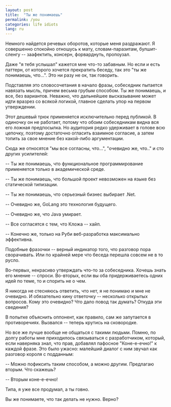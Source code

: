 ```yaml
---
layout: post
title:  "Ты же понимаешь"
permalink: /you
categories: life idiots
lang: ru
---
```


Немного найдется речевых оборотов, которые меня раздражают. Я совершенно
спокойно отношусь к мату, словам-паразитам, булшит-сленгу -- заафектить,
консерн, форварднуть, пропоузал.

Даже "я тебя услышал" кажется мне что-то забавным. Но если и есть паттерн, от
которого хочется прекратить беседу, так это "ты же понимаешь, что...". Это ни
разу не ок, так говорить.

Подставляя это словосочетания в начало фразы, собеседник пытается навязать
мысль, причем весьма грубым способом. Ты же понимаешь, и все, без
вариантов. Неважно, что дальнейшее высказывание может идти вразрез со всякой
логикой, главное сделать упор на первом утверждении.

Этот дешевый трюк применяется исключительно перед публикой. В одиночку он не
работает, потому что обоим собеседникам видна вся его ложная предпосылка. Но
аудитория редко удерживает в голове всю цепочку, поэтому достаточно огласить
взаимное согласие, а затем топить за свое мнение без какой-либо аргументации.

Сюда же относятся "мы все согласны, что...", "очевидно же, что.." и сто других
усилителей:

-- Ты же понимаешь, что функциональное программирование применяется только в
академической среде.

-- Ты же понимаешь, что большой проект невозможен на языке без статической
типизации.

-- Ты же понимаешь, что серьезный бизнес выбирает .Net.

-- Очевидно же, GoLang это технология будущего.

-- Очевидно же, что Java умирает.

-- Все согласятся с тем, что Кложа -- хайп.

-- Конечно же, только на Руби веб-разработка максимально эффективна.

Подобные фразочки -- верный индикатор того, что разговор пора сворачивать. Или
по крайней мере что беседа перешла совсем не в то русло.

Во-первых, некрасиво утверждать что-то за собеседника. Хочешь знать его мнение
-- спроси. Во-вторых, если вы оба придерживаетесь одних идей по теме, то и
спорить не о чем.

Я никогда не стесняюсь ответить, что нет, я не понимаю и мне не очевидно. И
обязательно кину ответочку -- несколько открытых вопросов. Кому это очевидно?
Что дало повод так думать? Откуда эти сведения?

В попытке объяснить оппонент, как правило, сам же запутается в
противоречиях. Вызвался -- теперь крутись на сковородке.

Но все же лучше вообще не общаться с такими людьми. Помню, по долгу работы мне
приходилось связываться с разработчиком, который, если наверняка знал, что прав,
добавлял пафосное "Коне-е-ечно!" к каждой фразе. Это было ужасно: малейший
диалог с ним звучал как разговор короля с подданным:

-- Можно пофиксить таким способом, а можно другим. Предлагаю вторым. Что
скажешь?

-- Вторым коне-е-ечно!

Типа, я уже все продумал, а ты говно.

Вы же понимаете, что так делать не нужно. Верно?
